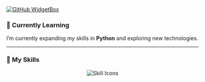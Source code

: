 [![GitHub WidgetBox](https://github-widgetbox.vercel.app/api/profile?username=1dev-hridoy&data=followers,repositories,stars,commits&theme=metropolis)](https://hridoy.top)

### 🌱 Currently Learning  
I’m currently expanding my skills in **Python** and exploring new technologies.

---

### 🚀 My Skills  
<p align="center">
  <img src="https://skillicons.dev/icons?i=html,css,js,php,nodejs,mysql,mongodb,firebase,jquery,bootstrap,tailwind,vscode,notion" alt="Skill Icons">
</p>
